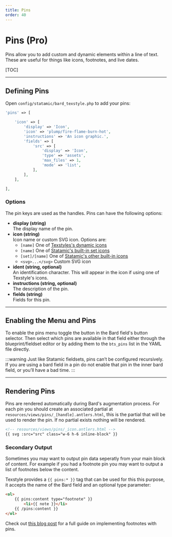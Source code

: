 ```yaml
---
title: Pins
order: 40
---
```


# Pins (Pro)

Pins allow you to add custom and dynamic elements within a line of text. These are useful for things like icons, footnotes, and live dates.

[TOC]

---

## Defining Pins

Open `config/statamic/bard_texstyle.php` to add your pins:

```php
'pins' => [

    'icon' => [
        'display' => 'Icon',
        'icon' => 'plump/fire-flame-burn-hot',
        'instructions' => 'An icon graphic.',
        'fields' => [
            'src' => [
                'display' => 'Icon',
                'type' => 'assets',
                'max_files' => 1,
                'mode' => 'list',
            ],
        ],
    ],

],
```

### Options

The pin keys are used as the handles. Pins can have the following options:

* **display (string)**  
  The display name of the pin.
* **icon (string)**  
  Icon name or custom SVG icon. Options are:
    * `[name]` One of [Texstyles's dynamic icons](dynamic-icons)
    * `[name]` One of [Statamic's built-in set icons](https://github.com/statamic/cms/tree/4.x/resources/svg/icons/plump)
    * `[set]/[name]` One of [Statamic's other built-in icons](https://github.com/statamic/cms/tree/4.x/resources/svg/icons)
    * `<svg>...</svg>` Custom SVG icon
* **ident (string, optional)**  
  An identification character. This will appear in the icon if using one of Texstyle's icons.
* **instructions (string, optional)**  
  The description of the pin.
* **fields (string)**  
  Fields for this pin.

---

## Enabling the Menu and Pins

To enable the pins menu toggle the button in the Bard field's button selector. Then select which pins are available in that field either through the blueprint/fieldset editor or by adding them to the `bts_pins` list in the YAML file directly.

:::warning
Just like Statamic fieldsets, pins can’t be configured recursively. If you are using a bard field in a pin do not enable that pin in the inner bard field, or you’ll have a bad time.
:::

---

## Rendering Pins

Pins are rendered automatically during Bard's augmentation process. For each pin you should create an associated partial at `resources/views/pins/_[handle].antlers.html`, this is the partial that will be used to render the pin. If no partial exists nothing will be rendered.

```html
<!-- resources/views/pins/_icon.antlers.html -->
{{ svg :src="src" class="w-6 h-6 inline-block" }}
```

### Secondary Output

Sometimes you may want to output pin data seperatly from your main block of content. For example if you had a footnote pin you may want to output a list of footnotes below the content.

Texstyle provides a `{{ pins:* }}` tag that can be used for this this purpose, it accepts the name of the Bard field and an optional type parameter:

```html
<ol>
    {{ pins:content type="footnote" }}
        <li>{{ note }}</li>
    {{ /pins:content }}
</ol>
```

Check out [this blog post](http://jacksleight.dev/posts/adding-footnotes-to-bard-with-texstyle-pins) for a full guide on implementing footnotes with pins.
